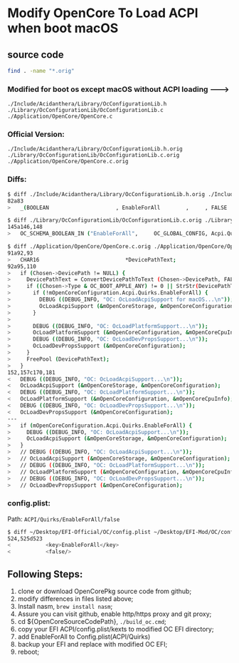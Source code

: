 # Modify OpenCore To Load ACPI when boot macOS

## source code

```bash
find . -name "*.orig"
```

### Modified for boot os except macOS without ACPI loading --->

```
./Include/Acidanthera/Library/OcConfigurationLib.h
./Library/OcConfigurationLib/OcConfigurationLib.c
./Application/OpenCore/OpenCore.c
```

### Official Version:

```
./Include/Acidanthera/Library/OcConfigurationLib.h.orig
./Library/OcConfigurationLib/OcConfigurationLib.c.orig
./Application/OpenCore/OpenCore.c.orig
```

### Diffs:

```bash
$ diff ./Include/Acidanthera/Library/OcConfigurationLib.h.orig ./Include/Acidanthera/Library/OcConfigurationLib.h
82a83
>   _(BOOLEAN                     , EnableForAll        ,     , FALSE  , ()) \
```

```bash
$ diff ./Library/OcConfigurationLib/OcConfigurationLib.c.orig ./Library/OcConfigurationLib/OcConfigurationLib.c
145a146,148
>   OC_SCHEMA_BOOLEAN_IN ("EnableForAll",     OC_GLOBAL_CONFIG, Acpi.Quirks.EnableForAll),
```

```bash
$ diff ./Application/OpenCore/OpenCore.c.orig ./Application/OpenCore/OpenCore.c
91a92,93
>   CHAR16                           *DevicePathText;
92a95,110
>   if (Chosen->DevicePath != NULL) {
>     DevicePathText = ConvertDevicePathToText (Chosen->DevicePath, FALSE, FALSE);
>     if ((Chosen->Type & OC_BOOT_APPLE_ANY) != 0 || StrStr(DevicePathText, L"\\System\\LibraryCoreServices\\boot.efi") != NULL) {
>       if (!mOpenCoreConfiguration.Acpi.Quirks.EnableForAll) {
>         DEBUG ((DEBUG_INFO, "OC: OcLoadAcpiSupport for macOS...\n"));
>         OcLoadAcpiSupport (&mOpenCoreStorage, &mOpenCoreConfiguration);
>       }
>
>       DEBUG ((DEBUG_INFO, "OC: OcLoadPlatformSupport...\n"));
>       OcLoadPlatformSupport (&mOpenCoreConfiguration, &mOpenCoreCpuInfo);
>       DEBUG ((DEBUG_INFO, "OC: OcLoadDevPropsSupport...\n"));
>       OcLoadDevPropsSupport (&mOpenCoreConfiguration);
>     }
>     FreePool (DevicePathText);
>   }
152,157c170,181
<   DEBUG ((DEBUG_INFO, "OC: OcLoadAcpiSupport...\n"));
<   OcLoadAcpiSupport (&mOpenCoreStorage, &mOpenCoreConfiguration);
<   DEBUG ((DEBUG_INFO, "OC: OcLoadPlatformSupport...\n"));
<   OcLoadPlatformSupport (&mOpenCoreConfiguration, &mOpenCoreCpuInfo);
<   DEBUG ((DEBUG_INFO, "OC: OcLoadDevPropsSupport...\n"));
<   OcLoadDevPropsSupport (&mOpenCoreConfiguration);
---
>   if (mOpenCoreConfiguration.Acpi.Quirks.EnableForAll) {
>     DEBUG ((DEBUG_INFO, "OC: OcLoadAcpiSupport...\n"));
>     OcLoadAcpiSupport (&mOpenCoreStorage, &mOpenCoreConfiguration);
>   }
>   // DEBUG ((DEBUG_INFO, "OC: OcLoadAcpiSupport...\n"));
>   // OcLoadAcpiSupport (&mOpenCoreStorage, &mOpenCoreConfiguration);
>   // DEBUG ((DEBUG_INFO, "OC: OcLoadPlatformSupport...\n"));
>   // OcLoadPlatformSupport (&mOpenCoreConfiguration, &mOpenCoreCpuInfo);
>   // DEBUG ((DEBUG_INFO, "OC: OcLoadDevPropsSupport...\n"));
>   // OcLoadDevPropsSupport (&mOpenCoreConfiguration);
```

### config.plist:

Path: `ACPI/Quirks/EnableForAll/false`

```bash
$ diff ~/Desktop/EFI-Official/OC/config.plist ~/Desktop/EFI-Mod/OC/config.plist
524,525d523
<           <key>EnableForAll</key>
<           <false/>
```

## Following Steps:

1. clone or download OpenCorePkg source code from github;
2. modify differences in files listed above;
3. Install nasm, `brew install nasm`;
4. Assure you can visit github, enable http/https proxy and git proxy;
5. cd ${OpenCoreSourceCodePath}, `./build_oc.cmd`;
6. copy your EFI ACPI/config.plist/kexts to modified OC EFI directory;
7. add EnableForAll to Config.plist(ACPI/Quirks)
7. backup your EFI and replace with modified OC EFI;
8. reboot;
